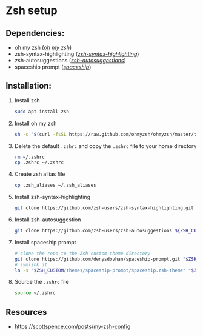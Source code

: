 # Zsh setup

## Dependencies:
- oh my zsh (_[oh my zsh](https://ohmyz.sh/)_)
- zsh-syntax-highlighting (_[zsh-syntax-highlighting](https://github.com/zsh-users/zsh-syntax-highlighting)_)
- zsh-autosuggestions (_[zsh-autosuggestions](https://github.com/zsh-users/zsh-autosuggestions)_)
- spaceship prompt (_[spaceship](https://github.com/spaceship-prompt/spaceship-prompt)_)

## Installation:

1. Install zsh

    ```sh
    sudo apt install zsh
    ```
2. Install oh my zsh

    ```sh
    sh -c "$(curl -fsSL https://raw.github.com/ohmyzsh/ohmyzsh/master/tools/install.sh)"
    ```
3. Delete the default `.zshrc` and copy the `.zshrc` file to your home directory

    ```sh
    rm ~/.zshrc
    cp .zshrc ~/.zshrc
    ```
4. Create zsh allias file

    ```sh
    cp .zsh_aliases ~/.zsh_aliases
    ```
5. Install zsh-syntax-highlighting

    ```sh
    git clone https://github.com/zsh-users/zsh-syntax-highlighting.git ${ZSH_CUSTOM:-~/.oh-my-zsh/custom}/plugins/zsh-syntax-highlighting
    ```
6. Install zsh-autosuggestion

    ```sh
    git clone https://github.com/zsh-users/zsh-autosuggestions ${ZSH_CUSTOM:-~/.oh-my-zsh/custom}/plugins/zsh-autosuggestions
    ```
7. Install spaceship prompt

    ```sh
    # clone the repo to the Zsh custom theme directory
    git clone https://github.com/denysdovhan/spaceship-prompt.git "$ZSH_CUSTOM/themes/spaceship-prompt" --depth=1
    # symlink it
    ln -s "$ZSH_CUSTOM/themes/spaceship-prompt/spaceship.zsh-theme" "$ZSH_CUSTOM/themes/spaceship.zsh-theme"
    ```
8. Source the `.zshrc` file

    ```sh
    source ~/.zshrc
    ```


## Resources
- https://scottspence.com/posts/my-zsh-config
